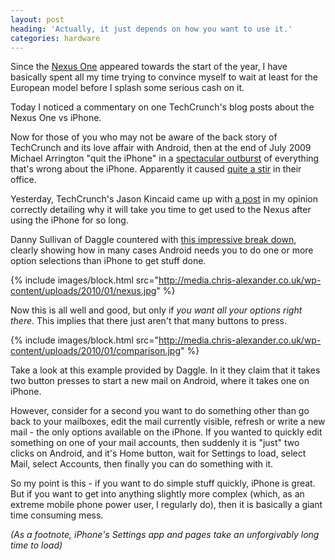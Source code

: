 ```yaml
---
layout: post
heading: 'Actually, it just depends on how you want to use it.'
categories: hardware
---
```


Since the [Nexus One](http://web.archive.org/web/20120302153514/http://www.google.com/phone/) appeared towards the start of the year, I have basically spent all my time trying to convince myself to wait at least for the European model before I splash some serious cash on it.

Today I noticed a commentary on one TechCrunch's blog posts about the Nexus One vs iPhone.

Now for those of you who may not be aware of the back story of TechCrunch and its love affair with Android, then at the end of July 2009 Michael Arrington "quit the iPhone" in a [spectacular outburst](http://www.techcrunch.com/2009/07/31/i-quit-the-iphone/) of everything that's wrong about the iPhone. Apparently it caused [quite a stir](http://www.techcrunch.com/2009/08/18/android-v-iphone-religious-battle-rages-within-techcrunch/) in their office.

Yesterday, TechCrunch's Jason Kincaid came up with [a post](http://www.techcrunch.com/2010/01/09/android-iphone-switch/) in my opinion correctly detailing why it will take you time to get used to the Nexus after using the iPhone for so long.

Danny Sullivan of Daggle countered with [this impressive break down](http://daggle.com/impression-wrong-android-nice-iphone-1607), clearly showing how in many cases Android needs you to do one or more option selections than iPhone to get stuff done.

{% include images/block.html src="http://media.chris-alexander.co.uk/wp-content/uploads/2010/01/nexus.jpg" %}

Now this is all well and good, but only if *you want all your options right there*. This implies that there just aren't that many buttons to press.

{% include images/block.html src="http://media.chris-alexander.co.uk/wp-content/uploads/2010/01/comparison.jpg" %}

Take a look at this example provided by Daggle. In it they claim that it takes two button presses to start a new mail on Android, where it takes one on iPhone.

However, consider for a second you want to do something other than go back to your mailboxes, edit the mail currently visible, refresh or write a new mail - the only options available on the iPhone. If you wanted to quickly edit something on one of your mail accounts, then suddenly it is "just" two clicks on Android, and it's Home button, wait for Settings to load, select Mail, select Accounts, then finally you can do something with it.

So my point is this - if you want to do simple stuff quickly, iPhone is great. But if you want to get into anything slightly more complex (which, as an extreme mobile phone power user, I regularly do), then it is basically a giant time consuming mess.

*(As a footnote, iPhone's Settings app and pages take an unforgivably long time to load)*
